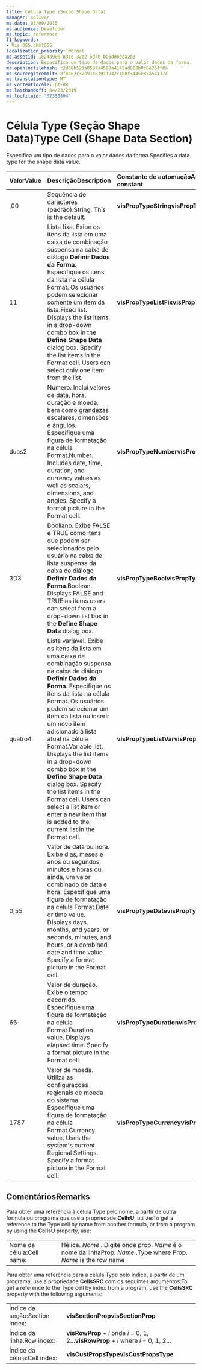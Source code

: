 ```yaml
---
title: Célula Type (Seção Shape Data)
manager: soliver
ms.date: 03/09/2015
ms.audience: Developer
ms.topic: reference
f1_keywords:
- Vis_DSS.chm1055
localization_priority: Normal
ms.assetid: 1e24a906-83ce-32d2-5d7b-ba6dd6eea2d3
description: Especifica um tipo de dados para o valor dados da forma.
ms.openlocfilehash: c2d38b521a8597a4582a4145ad808b0c0e26ff0a
ms.sourcegitcommit: 8fe462c32b91c87911942c188f3445e85a54137c
ms.translationtype: MT
ms.contentlocale: pt-BR
ms.lasthandoff: 04/23/2019
ms.locfileid: "32350894"
---
```

# <a name="type-cell-shape-data-section"></a><span data-ttu-id="69d86-103">Célula Type (Seção Shape Data)</span><span class="sxs-lookup"><span data-stu-id="69d86-103">Type Cell (Shape Data Section)</span></span>

<span data-ttu-id="69d86-104">Especifica um tipo de dados para o valor dados da forma.</span><span class="sxs-lookup"><span data-stu-id="69d86-104">Specifies a data type for the shape data value.</span></span>
  
|<span data-ttu-id="69d86-105">**Valor**</span><span class="sxs-lookup"><span data-stu-id="69d86-105">**Value**</span></span>|<span data-ttu-id="69d86-106">**Descrição**</span><span class="sxs-lookup"><span data-stu-id="69d86-106">**Description**</span></span>|<span data-ttu-id="69d86-107">**Constante de automação**</span><span class="sxs-lookup"><span data-stu-id="69d86-107">**Automation constant**</span></span>|
|:-----|:-----|:-----|
|<span data-ttu-id="69d86-108">,0</span><span class="sxs-lookup"><span data-stu-id="69d86-108">0</span></span>  <br/> |<span data-ttu-id="69d86-p101">Sequência de caracteres (padrão).</span><span class="sxs-lookup"><span data-stu-id="69d86-p101">String. This is the default.</span></span>  <br/> |<span data-ttu-id="69d86-111">**visPropTypeString**</span><span class="sxs-lookup"><span data-stu-id="69d86-111">**visPropTypeString**</span></span> <br/> |
|<span data-ttu-id="69d86-112">1</span><span class="sxs-lookup"><span data-stu-id="69d86-112">1</span></span>  <br/> |<span data-ttu-id="69d86-p102">Lista fixa. Exibe os itens da lista em uma caixa de combinação suspensa na caixa de diálogo **Definir Dados da Forma**. Especifique os itens da lista na célula Format. Os usuários podem selecionar somente um item da lista.</span><span class="sxs-lookup"><span data-stu-id="69d86-p102">Fixed list. Displays the list items in a drop-down combo box in the **Define Shape Data** dialog box. Specify the list items in the Format cell. Users can select only one item from the list.  </span></span><br/> |<span data-ttu-id="69d86-117">**visPropTypeListFix**</span><span class="sxs-lookup"><span data-stu-id="69d86-117">**visPropTypeListFix**</span></span> <br/> |
|<span data-ttu-id="69d86-118">duas</span><span class="sxs-lookup"><span data-stu-id="69d86-118">2</span></span>  <br/> |<span data-ttu-id="69d86-p103">Número. Inclui valores de data, hora, duração e moeda, bem como grandezas escalares, dimensões e ângulos. Especifique uma figura de formatação na célula Format.</span><span class="sxs-lookup"><span data-stu-id="69d86-p103">Number. Includes date, time, duration, and currency values as well as scalars, dimensions, and angles. Specify a format picture in the Format cell.</span></span>  <br/> |<span data-ttu-id="69d86-122">**visPropTypeNumber**</span><span class="sxs-lookup"><span data-stu-id="69d86-122">**visPropTypeNumber**</span></span> <br/> |
|<span data-ttu-id="69d86-123">3D</span><span class="sxs-lookup"><span data-stu-id="69d86-123">3</span></span>  <br/> |<span data-ttu-id="69d86-p104">Booliano. Exibe FALSE e TRUE como itens que podem ser selecionados pelo usuário na caixa de lista suspensa da caixa de diálogo **Definir Dados da Forma**.</span><span class="sxs-lookup"><span data-stu-id="69d86-p104">Boolean. Displays FALSE and TRUE as items users can select from a drop-down list box in the **Define Shape Data** dialog box.  </span></span><br/> |<span data-ttu-id="69d86-126">**visPropTypeBool**</span><span class="sxs-lookup"><span data-stu-id="69d86-126">**visPropTypeBool**</span></span> <br/> |
|<span data-ttu-id="69d86-127">quatro</span><span class="sxs-lookup"><span data-stu-id="69d86-127">4</span></span>  <br/> |<span data-ttu-id="69d86-p105">Lista variável. Exibe os itens da lista em uma caixa de combinação suspensa na caixa de diálogo **Definir Dados da Forma**. Especifique os itens da lista na célula Format. Os usuários podem selecionar um item da lista ou inserir um novo item adicionado à lista atual na célula Format.</span><span class="sxs-lookup"><span data-stu-id="69d86-p105">Variable list. Displays the list items in a drop-down combo box in the **Define Shape Data** dialog box. Specify the list items in the Format cell. Users can select a list item or enter a new item that is added to the current list in the Format cell.  </span></span><br/> |<span data-ttu-id="69d86-132">**visPropTypeListVar**</span><span class="sxs-lookup"><span data-stu-id="69d86-132">**visPropTypeListVar**</span></span> <br/> |
|<span data-ttu-id="69d86-133">0,5</span><span class="sxs-lookup"><span data-stu-id="69d86-133">5</span></span>  <br/> |<span data-ttu-id="69d86-p106">Valor de data ou hora. Exibe dias, meses e anos ou segundos, minutos e horas ou, ainda, um valor combinado de data e hora. Especifique uma figura de formatação na célula Format.</span><span class="sxs-lookup"><span data-stu-id="69d86-p106">Date or time value. Displays days, months, and years, or seconds, minutes, and hours, or a combined date and time value. Specify a format picture in the Format cell.</span></span>  <br/> |<span data-ttu-id="69d86-137">**visPropTypeDate**</span><span class="sxs-lookup"><span data-stu-id="69d86-137">**visPropTypeDate**</span></span> <br/> |
|<span data-ttu-id="69d86-138">6</span><span class="sxs-lookup"><span data-stu-id="69d86-138">6</span></span>  <br/> |<span data-ttu-id="69d86-p107">Valor de duração. Exibe o tempo decorrido. Especifique uma figura de formatação na célula Format.</span><span class="sxs-lookup"><span data-stu-id="69d86-p107">Duration value. Displays elapsed time. Specify a format picture in the Format cell.</span></span>  <br/> |<span data-ttu-id="69d86-142">**visPropTypeDuration**</span><span class="sxs-lookup"><span data-stu-id="69d86-142">**visPropTypeDuration**</span></span> <br/> |
|<span data-ttu-id="69d86-143">178</span><span class="sxs-lookup"><span data-stu-id="69d86-143">7</span></span>  <br/> |<span data-ttu-id="69d86-p108">Valor de moeda. Utiliza as configurações regionais de moeda do sistema. Especifique uma figura de formatação na célula Format.</span><span class="sxs-lookup"><span data-stu-id="69d86-p108">Currency value. Uses the system's current Regional Settings. Specify a format picture in the Format cell.</span></span>  <br/> |<span data-ttu-id="69d86-147">**visPropTypeCurrency**</span><span class="sxs-lookup"><span data-stu-id="69d86-147">**visPropTypeCurrency**</span></span> <br/> |
   
## <a name="remarks"></a><span data-ttu-id="69d86-148">Comentários</span><span class="sxs-lookup"><span data-stu-id="69d86-148">Remarks</span></span>

<span data-ttu-id="69d86-149">Para obter uma referência à célula Type pelo nome, a partir de outra fórmula ou programa que use a propriedade **CellsU**, utilize:</span><span class="sxs-lookup"><span data-stu-id="69d86-149">To get a reference to the Type cell by name from another formula, or from a program by using the **CellsU** property, use:</span></span> 
  
|||
|:-----|:-----|
|<span data-ttu-id="69d86-150">Nome da célula:</span><span class="sxs-lookup"><span data-stu-id="69d86-150">Cell name:</span></span>  <br/> |<span data-ttu-id="69d86-151">Hélice. *Nome* . Digite onde prop.  *Name* é o nome da linha</span><span class="sxs-lookup"><span data-stu-id="69d86-151">Prop. *Name*  .Type where Prop.  *Name*  is the row name</span></span>  <br/> |
   
<span data-ttu-id="69d86-152">Para obter uma referência para a célula Type pelo índice, a partir de um programa, use a propriedade **CellsSRC** com os seguintes argumentos:</span><span class="sxs-lookup"><span data-stu-id="69d86-152">To get a reference to the Type cell by index from a program, use the **CellsSRC** property with the following arguments:</span></span> 
  
|||
|:-----|:-----|
|<span data-ttu-id="69d86-153">Índice da seção:</span><span class="sxs-lookup"><span data-stu-id="69d86-153">Section index:</span></span>  <br/> |<span data-ttu-id="69d86-154">**visSectionProp**</span><span class="sxs-lookup"><span data-stu-id="69d86-154">**visSectionProp**</span></span> <br/> |
|<span data-ttu-id="69d86-155">Índice da linha:</span><span class="sxs-lookup"><span data-stu-id="69d86-155">Row index:</span></span>  <br/> |<span data-ttu-id="69d86-156">**visRowProp** +  *i* onde *i* = 0, 1, 2...</span><span class="sxs-lookup"><span data-stu-id="69d86-156">**visRowProp** +  *i*  where  *i*  = 0, 1, 2...</span></span>  <br/> |
|<span data-ttu-id="69d86-157">Índice da célula:</span><span class="sxs-lookup"><span data-stu-id="69d86-157">Cell index:</span></span>  <br/> |<span data-ttu-id="69d86-158">**visCustPropsType**</span><span class="sxs-lookup"><span data-stu-id="69d86-158">**visCustPropsType**</span></span> <br/> |
   

